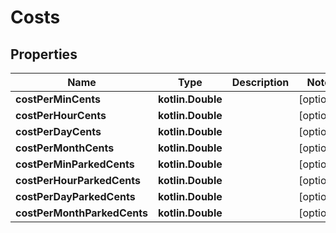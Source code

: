 
# Costs

## Properties
Name | Type | Description | Notes
------------ | ------------- | ------------- | -------------
**costPerMinCents** | **kotlin.Double** |  |  [optional]
**costPerHourCents** | **kotlin.Double** |  |  [optional]
**costPerDayCents** | **kotlin.Double** |  |  [optional]
**costPerMonthCents** | **kotlin.Double** |  |  [optional]
**costPerMinParkedCents** | **kotlin.Double** |  |  [optional]
**costPerHourParkedCents** | **kotlin.Double** |  |  [optional]
**costPerDayParkedCents** | **kotlin.Double** |  |  [optional]
**costPerMonthParkedCents** | **kotlin.Double** |  |  [optional]



